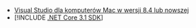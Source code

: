 * [Visual Studio dla komputerów Mac w wersji 8.4 lub nowszej](https://visualstudio.microsoft.com/vs/mac/)
* [!INCLUDE [.NET Core 3.1 SDK](~/includes/3.1-SDK.md)]
